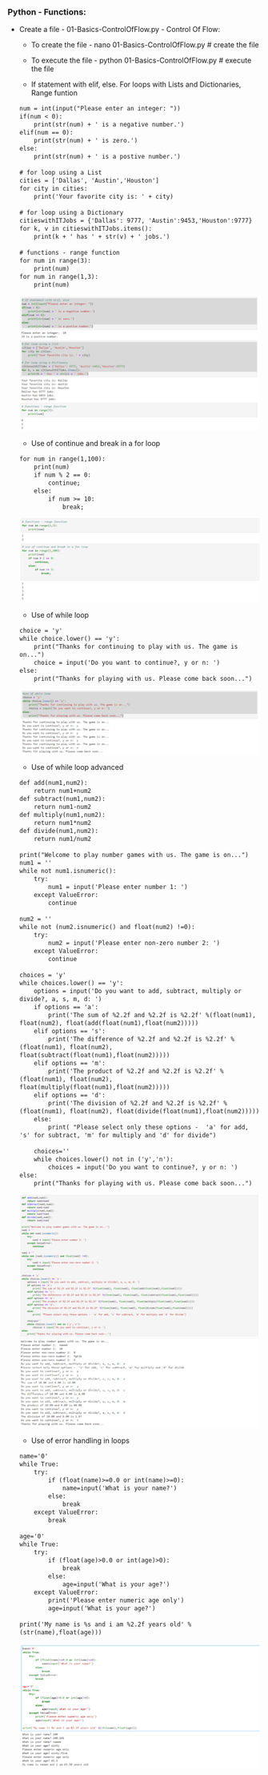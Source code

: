 ### Python - Functions:
  * Create a file - 01-Basics-ControlOfFlow.py - Control Of Flow:
    * To create the file - nano 01-Basics-ControlOfFlow.py # create the file
    * To execute the file - python 01-Basics-ControlOfFlow.py # execute the file
    
    * If statement with elif, else. For loops with Lists and Dictionaries, Range funtion
    ```
    num = int(input("Please enter an integer: "))
    if(num < 0):
        print(str(num) + ' is a negative number.')
    elif(num == 0):
        print(str(num) + ' is zero.')
    else:
        print(str(num) + ' is a postive number.')

    # for loop using a List
    cities = ['Dallas', 'Austin','Houston']
    for city in cities:
        print('Your favorite city is: ' + city)

    # for loop using a Dictionary 
    citieswithITJobs = {'Dallas': 9777, 'Austin':9453,'Houston':9777}
    for k, v in citieswithITJobs.items():
        print(k + ' has ' + str(v) + ' jobs.')

    # functions - range function
    for num in range(3):
        print(num)
    for num in range(1,3):
        print(num)
    ```
    ![Python Basics Control Of Flow](../images/001-009-Basics-ControlOfFlow-01.png)
    
    * Use of continue and break in a for loop
    ```
    for num in range(1,100):
        print(num)
        if num % 2 == 0:
            continue;
        else:
            if num >= 10:
                break;
    ```
    ![Python Basics Control Of Flow](../images/001-009-Basics-ControlOfFlow-02.png)
    
    * Use of while loop
    ```
    choice = 'y'
    while choice.lower() == 'y':
        print("Thanks for continuing to play with us. The game is on...")
        choice = input('Do you want to continue?, y or n: ')
    else:
        print("Thanks for playing with us. Please come back soon...")    
    ```
    ![Python Basics Control Of Flow](../images/001-009-Basics-ControlOfFlow-03.png)
    
    * Use of while loop advanced
    ```
    def add(num1,num2):
        return num1+num2
    def subtract(num1,num2):
        return num1-num2
    def multiply(num1,num2):
        return num1*num2
    def divide(num1,num2):
        return num1/num2

    print("Welcome to play number games with us. The game is on...")
    num1 = ''
    while not num1.isnumeric():
        try:
            num1 = input('Please enter number 1: ')
        except ValueError:
            continue

    num2 = ''
    while not (num2.isnumeric() and float(num2) !=0):
        try:
            num2 = input('Please enter non-zero number 2: ')
        except ValueError:
            continue

    choices = 'y'
    while choices.lower() == 'y':
        options = input('Do you want to add, subtract, multiply or divide?, a, s, m, d: ')
        if options == 'a':
            print('The sum of %2.2f and %2.2f is %2.2f' %(float(num1), float(num2), float(add(float(num1),float(num2)))))
        elif options == 's':
            print('The difference of %2.2f and %2.2f is %2.2f' %(float(num1), float(num2), float(subtract(float(num1),float(num2)))))
        elif options == 'm':
            print('The product of %2.2f and %2.2f is %2.2f' %(float(num1), float(num2), float(multiply(float(num1),float(num2)))))
        elif options == 'd':
            print('The division of %2.2f and %2.2f is %2.2f' %(float(num1), float(num2), float(divide(float(num1),float(num2)))))
        else:
            print( "Please select only these options -  'a' for add, 's' for subtract, 'm' for multiply and 'd' for divide")

        choices=''
        while choices.lower() not in ('y','n'):
            choices = input('Do you want to continue?, y or n: ')
    else:
        print("Thanks for playing with us. Please come back soon...")

    ```
    ![Python Basics Control Of Flow](../images/001-009-Basics-ControlOfFlow-04.png)
    ![Python Basics Control Of Flow](../images/001-009-Basics-ControlOfFlow-05.png)
    
    * Use of error handling in loops
    ```
    name='0'
    while True:
        try:
            if (float(name)>=0.0 or int(name)>=0):
                name=input('What is your name?')
            else:
                break
        except ValueError:
            break

    age='0'
    while True:
        try:
            if (float(age)>0.0 or int(age)>0):
                break
            else:
                age=input('What is your age?')
        except ValueError:
            print('Please enter numeric age only')
            age=input('What is your age?')

    print('My name is %s and i am %2.2f years old' %(str(name),float(age)))
    ```
    ![Python Basics Control Of Flow](../images/001-009-Basics-ControlOfFlow-06.png)